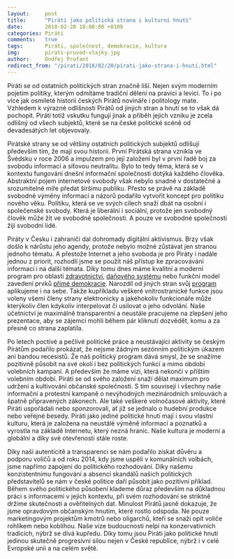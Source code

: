 ```yaml
---
layout:     post
title:      "Piráti jako politická strana i kulturní hnutí"
date:       2018-02-20 18:00:00 +0100
categories: Piráti
comments:   true
tags:       Piráti, společnost, demokracie, kultura
img:        pirati-pruvod-vlajky.jpg
author:     Ondřej Profant
redirect_from: "/pirati/2018/02/20/pirati-jako-strana-i-hnuti.html"
---
```


Piráti se od ostatních politických stran značně liší. Nejen svým moderním pojetím politiky, kterým odmítáme tradiční dělení na pravici a levici. To i po více jak osmileté historii českých Pirátů novináře i politology mate. Vzhledem k výrazné odlišnosti Pirátů od jiných stran a hnutí se to však dá pochopit. Piráti totiž vskutku fungují jinak a příběh jejich vzniku je zcela odlišný od všech subjektů, které se na české politické scéně od devadesátých let objevovaly.
<!--more-->
Pirátské strany se od většiny ostatních politických subjektů odlišují především tím, že mají svou historii. První Pirátská strana vznikla ve Švédsku v roce 2006 a impulzem pro její založení byl v první řadě boj za svobodu informací a síťovou neutralitu. Bylo to tedy téma, která se v kontextu fungování dnešní informační společnosti dotýká každého člověka. Abstraktní pojem internetové svobody však nebylo snadné v dostatečné a srozumitelné míře předat širšímu publiku. Přesto se právě na základě svobodné výměny informací a názorů podařilo vytvořit koncept pro politiku nového věku. Politiku, která se ve svých cílech snaží dbát na osobní i společenské svobody. Která je liberální i sociální, protože jen svobodný člověk může žít ve svobodné společnosti. A pouze ve svobodné společnosti žijí svobodní lidé.

Piráty v Česku i zahraničí dal dohromady digitální aktivismus. Brzy však došlo k nárůstu jeho agendy, protože nebylo možné zůstávat jen stranou jednoho tématu. A přestože Internet a jeho svoboda je pro Piráty i nadále jednou z priorit, rozhodli jsme se použít náš přístup ke zpracovávání informací i na další témata. Díky tomu dnes máme kvalitní a moderní program pro oblasti [zdravotnictví](https://www.pirati.cz/program/dlouhodoby/zdravotnictvi/), [daňového systému](https://www.pirati.cz/program/dlouhodoby/dane/) nebo funkční model zavedení prvků [přímé demokracie](https://www.pirati.cz/program/dlouhodoby/prima-demokracie/). Narozdíl od jiných stran svůj [program](https://www.pirati.cz/program/) aplikujeme i na sebe. Takže kupříkladu veškeré vnitrostranické funkce jsou voleny všemi členy strany elektronicky a jakéhokoliv funkcionáře může kterýkoliv člen kdykoliv interpelovat či usilovat o jeho odvolání. Naše účetnictví je maximálně transparentní a neustále pracujeme na zlepšení jeho prezentace, aby se zájemci mohli během pár kliknutí dozvědět, komu a za přesně co strana zaplatila.

Po letech poctivé a pečlivé politické práce a neustávající aktivity se českým Pirátům podařilo prokázat, že nejsme žádným sezónním politickým úkazem ani bandou recesistů. Že náš politický program dává smysl, že se snažíme pozitivně působit na své okolí i bez politických funkcí a mimo období volebních kampaní. A především že máme vizi, která nekončí v příštím volebním období. Piráti se od svého založení snaží dělat maximum pro udržení a kultivování občanské společnosti. S tím souvisejí i všechny naše informační a protestní kampaně o nevýhodných mezinárodních smlouvách a špatně připravených zákonech. Ale také veškeré volnočasové aktivity, které Piráti uspořádali nebo sponzorovali, ať již se jednalo o hudební produkce nebo veřejné besedy. Piráti jako jediné politické hnutí mají i svou vlastní kulturu, která je založena na neustálé výměně informací a poznatků a vyrostla na základě Internetu, který nezná hranic. Naše kultura je moderní a globální a díky své otevřenosti stále roste.

Díky naší autenticitě a transparenci se nám podařilo získat důvěru a podporu voličů a od roku 2014, kdy jsme uspěli v komunálních volbách, jsme napřímo zapojeni do politického rozhodování. Díky našemu konzistentnímu fungování a absenci skandálů našich politických představitelů se nám v české politice daří působit jako pozitivní příklad. Během svého politického působení klademe důraz především na důkladnou práci s informacemi v jejich kontextu, při svém rozhodování se striktně držíme skutečnosti a ověřitelných dat. Minulost Pirátů jasně dokazuje, že jsme opravdovým občanským hnutím, které rostlo odspoda. Ne pouze marketingovým projektům kmotrů nebo oligarchů, kteří se snaží opít voliče rohlíkem nebo koblihou. Naše vize budoucnosti nelpí na konzervativních tradicích, nýbrž se dívá kupředu. Díky tomu jsou Piráti jako politické hnutí jedinou skutečně progresivní silou nejen v České republice, nýbrž i v celé Evropské unii a na celém světě.
